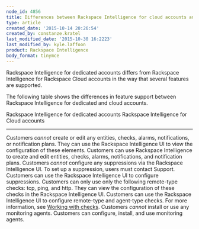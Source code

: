 ```yaml
---
node_id: 4856
title: Differences between Rackspace Intelligence for cloud accounts and dedicated accounts
type: article
created_date: '2015-10-14 20:26:54'
created_by: constanze.kratel
last_modified_date: '2015-10-30 16:2223'
last_modified_by: kyle.laffoon
product: Rackspace Intelligence
body_format: tinymce
---
```


Rackspace Intelligence for dedicated accounts differs from Rackspace
Intelligence for Rackspace Cloud accounts in the way that several
features are supported.

The following table shows the differences in feature support between
Rackspace Intelligence for dedicated and cloud accounts.

  Rackspace Intelligence for dedicated accounts                                                                                                                                                   Rackspace Intelligence for Cloud accounts
  ----------------------------------------------------------------------------------------------------------------------------------------------------------------------------------------------- ----------------------------------------------------------------------------------------------------------------------------------------------------------------------------------------------------------------------------
  Customers *cannot* create or edit any entities, checks, alarms, notifications, or notification plans. They can use the Rackspace Intelligence UI to view the configuration of these elements.   Customers can use Rackspace Intelligence to create and edit entities, checks, alarms, notifications, and notification plans.
  Customers *cannot* configure any suppressions via the Rackspace Intelligence UI. To set up a suppression, users must contact Support.                                                           Customers can use the Rackspace Intelligence UI to configure suppressions.
  Customers can only use only the following remote-type checks: tcp, ping, and http. They can view the configuration of these checks in the Rackspace Intelligence UI.                            Customers can use the Rackspace Intelligence UI to configure remote-type and agent-type checks. For more information, see [Working with checks](https://admin.rackspace.com/knowledge_center/article/working-with-checks).
  Customers *cannot* install or use any monitoring agents.                                                                                                                                        Customers can configure, install, and use monitoring agents.

<br>
  

